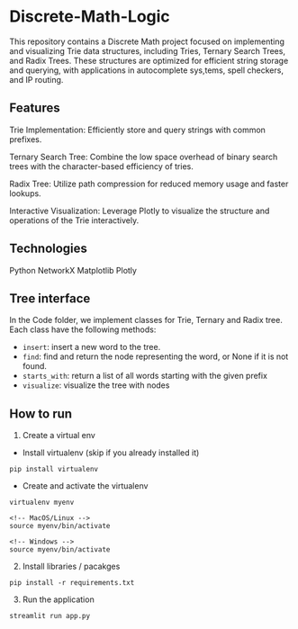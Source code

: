 # Discrete-Math-Logic

This repository contains a Discrete Math project focused on implementing and visualizing Trie data structures, including Tries, Ternary Search Trees, and Radix Trees. These structures are optimized for efficient string storage and querying, with applications in autocomplete sys,tems, spell checkers, and IP routing.

## Features 
Trie Implementation: Efficiently store and query strings with common prefixes.

Ternary Search Tree: Combine the low space overhead of binary search trees with the character-based efficiency of tries.

Radix Tree: Utilize path compression for reduced memory usage and faster lookups.

Interactive Visualization: Leverage Plotly to visualize the structure and operations of the Trie interactively.


## Technologies
Python
NetworkX
Matplotlib
Plotly

## Tree interface
In the Code folder, we implement classes for Trie, Ternary and Radix tree. Each class have the following methods:
* `insert`: insert a new word to the tree.
* `find`: find and return the node representing the word, or None if it is not found.
* `starts_with`: return a list of all words starting with the given prefix
* `visualize`: visualize the tree with nodes

## How to run
1. Create a virtual env
* Install virtualenv (skip if you already installed it)
```
pip install virtualenv
```
* Create and activate the virtualenv
```
virtualenv myenv

<!-- MacOS/Linux -->
source myenv/bin/activate

<!-- Windows -->
source myenv/bin/activate
```

2. Install libraries / pacakges
```
pip install -r requirements.txt
```

3. Run the application
```
streamlit run app.py
```